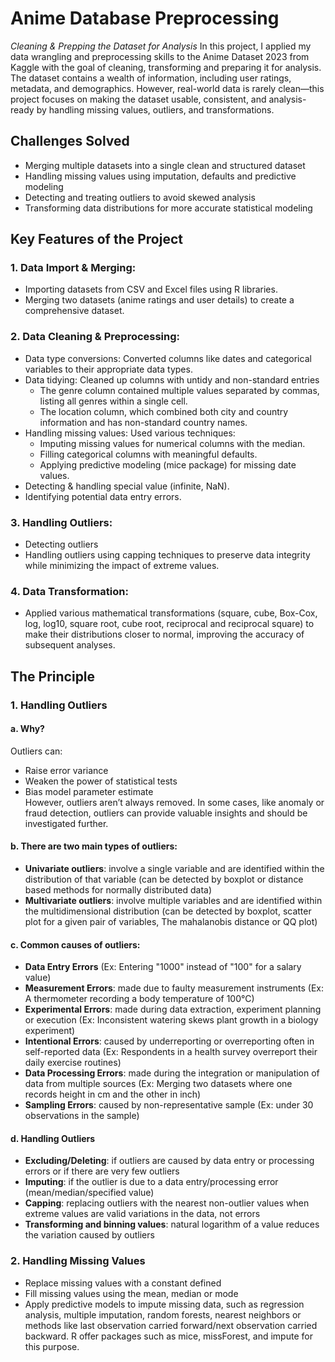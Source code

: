 # Anime Database Preprocessing
*Cleaning & Prepping the Dataset for Analysis*
In this project, I applied my data wrangling and preprocessing skills to the Anime Dataset 2023 from Kaggle with the goal of cleaning, transforming and preparing it for analysis. The dataset contains a wealth of information, including user ratings, metadata, and demographics. However, real-world data is rarely clean—this project focuses on making the dataset usable, consistent, and analysis-ready by handling missing values, outliers, and transformations.

## Challenges Solved
- Merging multiple datasets into a single clean and structured dataset
- Handling missing values using imputation, defaults and predictive modeling
- Detecting and treating outliers to avoid skewed analysis
- Transforming data distributions for more accurate statistical modeling

## Key Features of the Project
### 1. Data Import & Merging:
- Importing datasets from CSV and Excel files using R libraries.
- Merging two datasets (anime ratings and user details) to create a comprehensive dataset.

### 2. Data Cleaning & Preprocessing:
- Data type conversions: Converted columns like dates and categorical variables to their appropriate data types.
- Data tidying: Cleaned up columns with untidy and non-standard entries
  + The genre column contained multiple values separated by commas, listing all genres within a single cell.
  + The location column, which combined both city and country information and has non-standard country names.
- Handling missing values: Used various techniques:
  + Imputing missing values for numerical columns with the median.
  + Filling categorical columns with meaningful defaults.
  + Applying predictive modeling (mice package) for missing date values.
- Detecting & handling special value (infinite, NaN).
- Identifying potential data entry errors.

### 3. Handling Outliers:
- Detecting outliers
- Handling outliers using capping techniques to preserve data integrity while minimizing the impact of extreme values.

### 4. Data Transformation:
- Applied various mathematical transformations (square, cube, Box-Cox, log, log10, square root, cube root, reciprocal and reciprocal square) to make their distributions closer to normal, improving the accuracy of subsequent analyses.

## The Principle
### 1. Handling Outliers
#### a. Why?
Outliers can:
- Raise error variance
- Weaken the power of statistical tests
- Bias model parameter estimate\
However, outliers aren’t always removed. In some cases, like anomaly or fraud detection, outliers can provide valuable insights and should be investigated further.

#### b. There are two main types of outliers:
- **Univariate outliers**: involve a single variable and are identified within the distribution of that variable (can be detected by boxplot or distance based methods for normally distributed data)
- **Multivariate outliers**: involve multiple variables and are identified within the multidimensional distribution (can be detected by boxplot, scatter plot for a given pair of variables, The mahalanobis distance or QQ plot)

#### c. Common causes of outliers:
- **Data Entry Errors** (Ex: Entering "1000" instead of "100" for a salary value)
- **Measurement Errors**: made due to faulty measurement instruments (Ex: A thermometer recording a body temperature of 100°C)
- **Experimental Errors**: made during data extraction, experiment planning or execution (Ex: Inconsistent watering skews plant growth in a biology experiment)
- **Intentional Errors**: caused by underreporting or overreporting often in self-reported data (Ex: Respondents in a health survey overreport their daily exercise routines)
- **Data Processing Errors**: made during the integration or manipulation of data from multiple sources (Ex: Merging two datasets where one records height in cm and the other in inch)
- **Sampling Errors**: caused by non-representative sample (Ex: under 30 observations in the sample)

#### d. Handling Outliers
- **Excluding/Deleting**: if outliers are caused by data entry or processing errors or if there are very few outliers
- **Imputing**: if the outlier is due to a data entry/processing error (mean/median/specified value)
- **Capping**: replacing outliers with the nearest non-outlier values when extreme values are valid variations in the data, not errors
- **Transforming and binning values**: natural logarithm of a value reduces the variation
caused by outliers

### 2. Handling Missing Values
- Replace missing values with a constant defined
- Fill missing values using the mean, median or mode
- Apply predictive models to impute missing data, such as regression analysis, multiple imputation, random forests, nearest neighbors or methods like last observation carried forward/next observation carried backward. R offer packages such as mice, missForest, and impute for this purpose.

